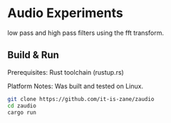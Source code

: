 # Audio Experiments
low pass and high pass filters using the fft transform.

## Build & Run
Prerequisites: Rust toolchain (rustup.rs)

Platform Notes: Was built and tested on Linux.

```bash
git clone https://github.com/it-is-zane/zaudio
cd zaudio
cargo run
```
